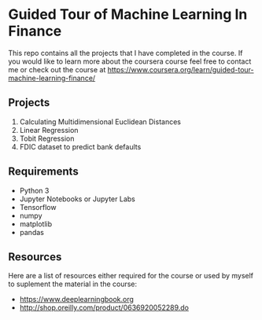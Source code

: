 # Guided Tour of Machine Learning In Finance

This repo contains all the projects that I have completed in the course. If you would like to learn more about the coursera course feel free to contact me or check out the course at https://www.coursera.org/learn/guided-tour-machine-learning-finance/

## Projects
1. Calculating Multidimensional Euclidean Distances
2. Linear Regression
3. Tobit Regression
4. FDIC dataset to predict bank defaults

## Requirements
* Python 3
* Jupyter Notebooks or Jupyter Labs
* Tensorflow
* numpy
* matplotlib
* pandas

## Resources

Here are a list of resources either required for the course or used by myself to suplement the material in the course:

* https://www.deeplearningbook.org
* http://shop.oreilly.com/product/0636920052289.do
